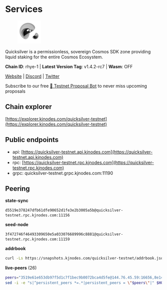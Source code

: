 # Services

<figure><img src="https://raw.githubusercontent.com/kj89/cosmos-images/main/logos/quicksilver.png" alt=""><figcaption></figcaption></figure>

Quicksilver is a permissionless, sovereign Cosmos SDK zone providing liquid staking for the entire Cosmos Ecosystem.

**Chain ID**: rhye-1 | **Latest Version Tag**: v1.4.2-rc7 | **Wasm**: OFF

[Website](https://quicksilver.zone) | [Discord](https://discord.gg/quicksilverprotocol) | [Twitter](https://twitter.com/quicksilverzone)



Subscribe to our free [🤖 Testnet Proposal Bot](https://t.me/kjnodes_testnet_proposal_bot) to never miss upcoming proposals


## Chain explorer
[https://explorer.kjnodes.com/quicksilver-testnet](https://explorer.kjnodes.com/quicksilver-testnet)

## Public endpoints

* api: [https://quicksilver-testnet.api.kjnodes.com](https://quicksilver-testnet.api.kjnodes.com)
* rpc: [https://quicksilver-testnet.rpc.kjnodes.com](https://quicksilver-testnet.rpc.kjnodes.com)
* grpc: quicksilver-testnet.grpc.kjnodes.com:11190

## Peering

**state-sync**

```text
d5519e378247dfb61dfe90652d1fe3e2b3005a5b@quicksilver-testnet.rpc.kjnodes.com:11156
```

**seed-node**

```text
3f472746f46493309650e5a033076689996c8881@quicksilver-testnet.rpc.kjnodes.com:11159
```

**addrbook**
```bash
curl -Ls https://snapshots.kjnodes.com/quicksilver-testnet/addrbook.json > $HOME/.quicksilverd/config/addrbook.json
```

**live-peers** (26)
```bash
peers="3519e61e653db97f5d1c7f1bec9b0072bca4d5fe@144.76.45.59:16656,8e14e58b054248a04be96e4a40d6359e93b636ac@65.108.65.94:26656,ba65c74ac5f3c56b450348dea59b4d815220aeca@142.132.151.99:15651,5c2a752c9b1952dbed075c56c600c3a79b58c395@95.214.55.232:27026,8b486ec6ee6167985f6eed69817f2a04bd70bba9@65.109.61.113:22217,e6bf55bc9f08958b7518bea455423375db78d1ef@65.108.13.176:26656,d5519e378247dfb61dfe90652d1fe3e2b3005a5b@65.109.68.190:11156,c152888de058c1ca92e43913b502b137b8c17c26@195.201.243.40:26636,3e484a1e5b0e019f1c227fb1481016161825c395@213.239.215.165:11156,5a3c424c19d9ab694190a7805a2b1a146460d752@65.108.2.27:26656,c02431ff1a4fe66dca2d3c8ccbbd51b9977d8c54@88.208.57.200:11156,6d3319970389d88f5deee9720a44fb95cad01ea2@185.144.99.96:26656,cd85e8a5ad374c3ee339d6f201a065ae9e911eb4@65.108.226.183:11156,386d9eac66143c386d645b13eb9906caeb3cb33a@82.100.58.116:26656,a37474c1f254cd4b16d924327a755c914e8e7d86@65.109.30.53:26656,676272662f2bba070a820aacc7ab7cec446526be@65.109.80.176:20656,7142a4a19a87408ea6bcaf8bc2fd0265a5ccc7ad@162.55.245.219:11156,2aed12a25bfa92e40ccb95c88692735a9488a17e@65.109.92.79:37656,cc18d980216d658b76112fefd49cf2bf03d2d1cb@65.109.58.237:36589,e6bf4eca6a11035c06be529cb8c3758c2c00908f@213.170.135.20:26656,80a09a8ae70e893789110c7945cb8f324002bfed@88.98.195.228:16656,5e83e140ae6a480ec8ac714fb71e0b509227cb9a@185.144.99.18:26656,7283ce0d1cf4fd83fe826866a90b244d943fc434@38.242.248.195:11156,fcf5eb2872fdde3ce23a1bf23708434025851411@47.147.226.228:55656,e0f0703e9ce343c46e0ec01b19216715e817b358@65.109.85.170:26656,8e12ec6575dcaf4734a0bb2903e3cbb6924a9902@161.97.79.100:57656"
sed -i -e "s|^persistent_peers *=.*|persistent_peers = \"$peers\"|" $HOME/.quicksilverd/config/config.toml
```

